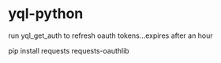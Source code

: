 yql-python
==========

run yql_get_auth to refresh oauth tokens...expires after an hour

pip install requests requests-oauthlib

